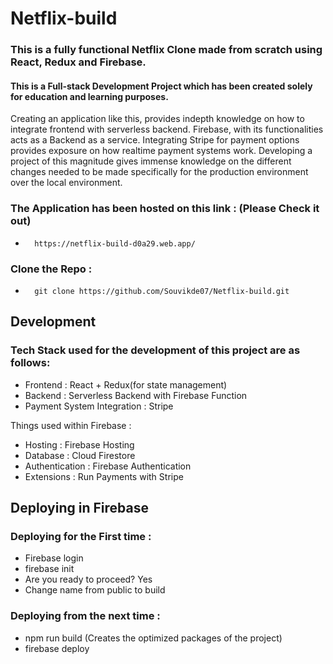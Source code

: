 # Netflix-build
### This is a fully functional Netflix Clone made from scratch using React, Redux and Firebase.
#### This is a Full-stack Development Project which has been created solely for education and learning purposes.
Creating an application like this, provides indepth knowledge on how to integrate frontend with serverless backend.
Firebase, with its functionalities acts as a Backend as a service.
Integrating Stripe for payment options provides exposure on how realtime payment systems work.
Developing a project of this magnitude gives immense knowledge on the different changes needed to be made specifically for the production environment over the local environment.


### The Application has been hosted on this link : (Please Check it out)
-       https://netflix-build-d0a29.web.app/

### Clone the Repo :
-       git clone https://github.com/Souvikde07/Netflix-build.git

## **Development**

### Tech Stack used for the development of this project are as follows: 
- Frontend : React + Redux(for state management)
- Backend : Serverless Backend with Firebase Function
- Payment System Integration : Stripe

Things used within Firebase :
  - Hosting : Firebase Hosting
  - Database : Cloud Firestore
  - Authentication : Firebase Authentication
  - Extensions : Run Payments with Stripe

## **Deploying in Firebase**

### Deploying for the First time :

- Firebase login
- firebase init
- Are you ready to proceed? Yes
- Change name from public to build

### Deploying from the next time :

- npm run build (Creates the optimized packages of the project)
- firebase deploy
